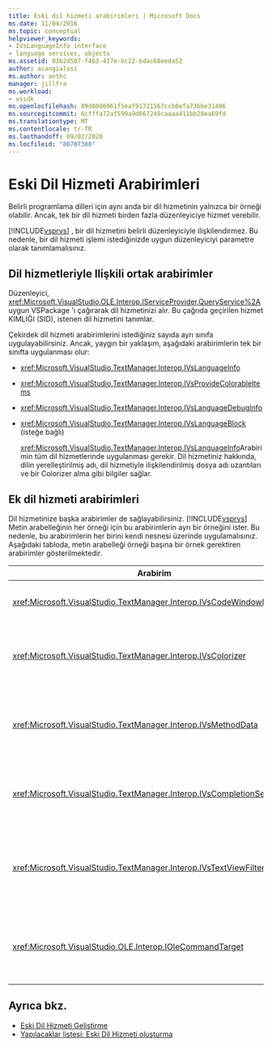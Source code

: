 ```yaml
---
title: Eski dil hizmeti arabirimleri | Microsoft Docs
ms.date: 11/04/2016
ms.topic: conceptual
helpviewer_keywords:
- IVsLanguageInfo interface
- language services, objects
ms.assetid: 03b2d507-f463-417e-bc22-bdac68eeda52
author: acangialosi
ms.author: anthc
manager: jillfra
ms.workload:
- vssdk
ms.openlocfilehash: 89d80d6961f5eaf91721567ccb0efa73bbe31406
ms.sourcegitcommit: 6cfffa72af599a9d667249caaaa411bb28ea69fd
ms.translationtype: MT
ms.contentlocale: tr-TR
ms.lasthandoff: 09/02/2020
ms.locfileid: "80707380"
---
```

# <a name="legacy-language-service-interfaces"></a>Eski Dil Hizmeti Arabirimleri
Belirli programlama dilleri için aynı anda bir dil hizmetinin yalnızca bir örneği olabilir. Ancak, tek bir dil hizmeti birden fazla düzenleyiciye hizmet verebilir.

 [!INCLUDE[vsprvs](../../code-quality/includes/vsprvs_md.md)] , bir dil hizmetini belirli düzenleyiciyle ilişkilendirmez. Bu nedenle, bir dil hizmeti işlemi istediğinizde uygun düzenleyiciyi parametre olarak tanımlamalısınız.

## <a name="common-interfaces-associated-with-language-services"></a>Dil hizmetleriyle Ilişkili ortak arabirimler
 Düzenleyici, <xref:Microsoft.VisualStudio.OLE.Interop.IServiceProvider.QueryService%2A> uygun VSPackage 'ı çağırarak dil hizmetinizi alır. Bu çağrıda geçirilen hizmet KIMLIĞI (SID), istenen dil hizmetini tanımlar.

 Çekirdek dil hizmeti arabirimlerini istediğiniz sayıda ayrı sınıfa uygulayabilirsiniz. Ancak, yaygın bir yaklaşım, aşağıdaki arabirimlerin tek bir sınıfta uygulanması olur:

- <xref:Microsoft.VisualStudio.TextManager.Interop.IVsLanguageInfo>

- <xref:Microsoft.VisualStudio.TextManager.Interop.IVsProvideColorableItems>

- <xref:Microsoft.VisualStudio.TextManager.Interop.IVsLanguageDebugInfo>

- <xref:Microsoft.VisualStudio.TextManager.Interop.IVsLanguageBlock> (isteğe bağlı)

  <xref:Microsoft.VisualStudio.TextManager.Interop.IVsLanguageInfo>Arabirimin tüm dil hizmetlerinde uygulanması gerekir. Dil hizmetiniz hakkında, dilin yerelleştirilmiş adı, dil hizmetiyle ilişkilendirilmiş dosya adı uzantıları ve bir Colorizer alma gibi bilgiler sağlar.

## <a name="additional-language-service-interfaces"></a>Ek dil hizmeti arabirimleri
 Dil hizmetinize başka arabirimler de sağlayabilirsiniz. [!INCLUDE[vsprvs](../../code-quality/includes/vsprvs_md.md)] Metin arabelleğinin her örneği için bu arabirimlerin ayrı bir örneğini ister. Bu nedenle, bu arabirimlerin her birini kendi nesnesi üzerinde uygulamalısınız. Aşağıdaki tabloda, metin arabelleği örneği başına bir örnek gerektiren arabirimler gösterilmektedir.

|Arabirim|Description|
|---------------|-----------------|
|<xref:Microsoft.VisualStudio.TextManager.Interop.IVsCodeWindowManager>|Açılan çubuk gibi kod penceresi dontiğini yönetir. Yöntemini kullanarak bu arayüzü edinebilirsiniz <xref:Microsoft.VisualStudio.TextManager.Interop.IVsLanguageInfo.GetCodeWindowManager%2A> . <xref:Microsoft.VisualStudio.TextManager.Interop.IVsCodeWindowManager>Kod penceresi başına bir tane vardır.|
|<xref:Microsoft.VisualStudio.TextManager.Interop.IVsColorizer>|Dil anahtar sözcüklerini ve sınırlandırıcıları renklendirir. Yöntemini kullanarak bu arayüzü edinebilirsiniz <xref:Microsoft.VisualStudio.TextManager.Interop.IVsLanguageInfo.GetColorizer%2A> . <xref:Microsoft.VisualStudio.TextManager.Interop.IVsColorizer> , boyama sırasında çağrılır. Hesaplamanın yoğun <xref:Microsoft.VisualStudio.TextManager.Interop.IVsColorizer> çalışmasından kaçının veya performans düşebilir.|
|<xref:Microsoft.VisualStudio.TextManager.Interop.IVsMethodData>|IntelliSense parametre araç ipuçları sağlar. Dil hizmeti, açık bir parantez gibi Yöntem verilerinin gösterilmesi gerektiğini belirten bir karakter algıladığında, <xref:Microsoft.VisualStudio.TextManager.Interop.IVsMethodTipWindow.SetMethodData%2A> dil hizmetinin bir parametre bilgisi araç ipucunu görüntülemeye hazırlandığını metin görünümüne bildirmek için yöntemini çağırır. Metin görünümü daha sonra <xref:Microsoft.VisualStudio.TextManager.Interop.IVsMethodData> araç ipucunu görüntülemek üzere gerekli bilgileri almak için arabirimin yöntemlerini kullanarak dil hizmetine geri çağrı yapılır.|
|<xref:Microsoft.VisualStudio.TextManager.Interop.IVsCompletionSet>|IntelliSense ifadesinin tamamlanmasını sağlar. Dil hizmeti bir tamamlanma listesini görüntülemeye hazırsanız, <xref:Microsoft.VisualStudio.TextManager.Interop.IVsTextView.UpdateCompletionStatus%2A> yöntemi metin görünümünde çağırır. Metin görünümü daha sonra nesne üzerindeki yöntemleri kullanarak dil hizmetine geri çağrı yapılır <xref:Microsoft.VisualStudio.TextManager.Interop.IVsCompletionSet> .|
|<xref:Microsoft.VisualStudio.TextManager.Interop.IVsTextViewFilter>|Komut işleyicisini kullanarak metin görünümü değişikliğine izin verir. Arabirimini uyguladığınız sınıf <xref:Microsoft.VisualStudio.TextManager.Interop.IVsTextViewFilter> Ayrıca arabirimini de uygulamalıdır <xref:Microsoft.VisualStudio.OLE.Interop.IOleCommandTarget> . Metin görünümü, <xref:Microsoft.VisualStudio.TextManager.Interop.IVsTextViewFilter> yöntemine geçirilen nesneyi sorgulayarak nesneyi alır <xref:Microsoft.VisualStudio.OLE.Interop.IOleCommandTarget> <xref:Microsoft.VisualStudio.TextManager.Interop.IVsTextView.AddCommandFilter%2A> . <xref:Microsoft.VisualStudio.TextManager.Interop.IVsTextViewFilter>Her görünüm için bir nesne olmalıdır.|
|<xref:Microsoft.VisualStudio.OLE.Interop.IOleCommandTarget>|Kullanıcının kod penceresine yazdığında komutları keser. <xref:Microsoft.VisualStudio.OLE.Interop.IOleCommandTarget>Özel tamamlanma bilgileri sağlamak ve değişiklik görüntülemek için uygulamanızdaki çıktıyı izleyin<br /><br /> <xref:Microsoft.VisualStudio.OLE.Interop.IOleCommandTarget>Nesneniz metin görünümüne geçirmek için çağırın <xref:Microsoft.VisualStudio.TextManager.Interop.IVsTextView.AddCommandFilter%2A> .|

## <a name="see-also"></a>Ayrıca bkz.
- [Eski Dil Hizmeti Geliştirme](../../extensibility/internals/developing-a-legacy-language-service.md)
- [Yapılacaklar listesi: Eski Dil Hizmeti oluşturma](../../extensibility/internals/checklist-creating-a-legacy-language-service.md)
